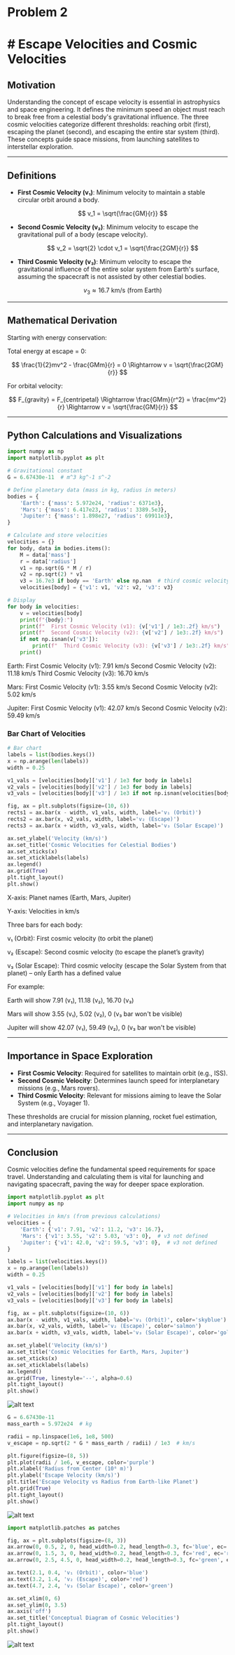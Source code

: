 # Problem 2
# # Escape Velocities and Cosmic Velocities

## Motivation
Understanding the concept of escape velocity is essential in astrophysics and space engineering. It defines the minimum speed an object must reach to break free from a celestial body's gravitational influence. The three cosmic velocities categorize different thresholds: reaching orbit (first), escaping the planet (second), and escaping the entire star system (third). These concepts guide space missions, from launching satellites to interstellar exploration.

---

## Definitions

- **First Cosmic Velocity (v₁)**: Minimum velocity to maintain a stable circular orbit around a body.
  
  $$
   v_1 = \sqrt{\frac{GM}{r}} 
   $$

- **Second Cosmic Velocity (v₂)**: Minimum velocity to escape the gravitational pull of a body (escape velocity).
  
  $$
   v_2 = \sqrt{2} \cdot v_1 = \sqrt{\frac{2GM}{r}} 
   $$

- **Third Cosmic Velocity (v₃)**: Minimum velocity to escape the gravitational influence of the entire solar system from Earth's surface, assuming the spacecraft is not assisted by other celestial bodies.
  
  $$
   v_3 \approx 16.7 \text{ km/s (from Earth)} 
   $$

---

## Mathematical Derivation
Starting with energy conservation:

Total energy at escape = 0:

$$
 \frac{1}{2}mv^2 - \frac{GMm}{r} = 0 \Rightarrow v = \sqrt{\frac{2GM}{r}} 
 $$

For orbital velocity:

$$
 F_{gravity} = F_{centripetal} \Rightarrow \frac{GMm}{r^2} = \frac{mv^2}{r} \Rightarrow v = \sqrt{\frac{GM}{r}} 
 $$

---

## Python Calculations and Visualizations
```python
import numpy as np
import matplotlib.pyplot as plt

# Gravitational constant
G = 6.67430e-11  # m^3 kg^-1 s^-2

# Define planetary data (mass in kg, radius in meters)
bodies = {
    'Earth': {'mass': 5.972e24, 'radius': 6371e3},
    'Mars': {'mass': 6.417e23, 'radius': 3389.5e3},
    'Jupiter': {'mass': 1.898e27, 'radius': 69911e3},
}

# Calculate and store velocities
velocities = {}
for body, data in bodies.items():
    M = data['mass']
    r = data['radius']
    v1 = np.sqrt(G * M / r)
    v2 = np.sqrt(2) * v1
    v3 = 16.7e3 if body == 'Earth' else np.nan  # third cosmic velocity approx from Earth
    velocities[body] = {'v1': v1, 'v2': v2, 'v3': v3}

# Display
for body in velocities:
    v = velocities[body]
    print(f"{body}:")
    print(f"  First Cosmic Velocity (v1): {v['v1'] / 1e3:.2f} km/s")
    print(f"  Second Cosmic Velocity (v2): {v['v2'] / 1e3:.2f} km/s")
    if not np.isnan(v['v3']):
        print(f"  Third Cosmic Velocity (v3): {v['v3'] / 1e3:.2f} km/s")
    print()
```

Earth:
  First Cosmic Velocity (v1): 7.91 km/s
  Second Cosmic Velocity (v2): 11.18 km/s
  Third Cosmic Velocity (v3): 16.70 km/s

Mars:
  First Cosmic Velocity (v1): 3.55 km/s
  Second Cosmic Velocity (v2): 5.02 km/s

Jupiter:
  First Cosmic Velocity (v1): 42.07 km/s
  Second Cosmic Velocity (v2): 59.49 km/s

### Bar Chart of Velocities

```python
# Bar chart
labels = list(bodies.keys())
x = np.arange(len(labels))
width = 0.25

v1_vals = [velocities[body]['v1'] / 1e3 for body in labels]
v2_vals = [velocities[body]['v2'] / 1e3 for body in labels]
v3_vals = [velocities[body]['v3'] / 1e3 if not np.isnan(velocities[body]['v3']) else 0 for body in labels]

fig, ax = plt.subplots(figsize=(10, 6))
rects1 = ax.bar(x - width, v1_vals, width, label='v₁ (Orbit)')
rects2 = ax.bar(x, v2_vals, width, label='v₂ (Escape)')
rects3 = ax.bar(x + width, v3_vals, width, label='v₃ (Solar Escape)')

ax.set_ylabel('Velocity (km/s)')
ax.set_title('Cosmic Velocities for Celestial Bodies')
ax.set_xticks(x)
ax.set_xticklabels(labels)
ax.legend()
ax.grid(True)
plt.tight_layout()
plt.show()
```

X-axis: Planet names (Earth, Mars, Jupiter)

Y-axis: Velocities in km/s

Three bars for each body:

v₁ (Orbit): First cosmic velocity (to orbit the planet)

v₂ (Escape): Second cosmic velocity (to escape the planet’s gravity)

v₃ (Solar Escape): Third cosmic velocity (escape the Solar System from that planet) – only Earth has a defined value

For example:

Earth will show 7.91 (v₁), 11.18 (v₂), 16.70 (v₃)

Mars will show 3.55 (v₁), 5.02 (v₂), 0 (v₃ bar won't be visible)

Jupiter will show 42.07 (v₁), 59.49 (v₂), 0 (v₃ bar won't be visible)

---

## Importance in Space Exploration
- **First Cosmic Velocity**: Required for satellites to maintain orbit (e.g., ISS).
- **Second Cosmic Velocity**: Determines launch speed for interplanetary missions (e.g., Mars rovers).
- **Third Cosmic Velocity**: Relevant for missions aiming to leave the Solar System (e.g., Voyager 1).

These thresholds are crucial for mission planning, rocket fuel estimation, and interplanetary navigation.

---

## Conclusion
Cosmic velocities define the fundamental speed requirements for space travel. Understanding and calculating them is vital for launching and navigating spacecraft, paving the way for deeper space exploration.

```python
import matplotlib.pyplot as plt
import numpy as np

# Velocities in km/s (from previous calculations)
velocities = {
    'Earth': {'v1': 7.91, 'v2': 11.2, 'v3': 16.7},
    'Mars': {'v1': 3.55, 'v2': 5.03, 'v3': 0},  # v3 not defined
    'Jupiter': {'v1': 42.0, 'v2': 59.5, 'v3': 0},  # v3 not defined
}

labels = list(velocities.keys())
x = np.arange(len(labels))
width = 0.25

v1_vals = [velocities[body]['v1'] for body in labels]
v2_vals = [velocities[body]['v2'] for body in labels]
v3_vals = [velocities[body]['v3'] for body in labels]

fig, ax = plt.subplots(figsize=(10, 6))
ax.bar(x - width, v1_vals, width, label='v₁ (Orbit)', color='skyblue')
ax.bar(x, v2_vals, width, label='v₂ (Escape)', color='salmon')
ax.bar(x + width, v3_vals, width, label='v₃ (Solar Escape)', color='gold')

ax.set_ylabel('Velocity (km/s)')
ax.set_title('Cosmic Velocities for Earth, Mars, Jupiter')
ax.set_xticks(x)
ax.set_xticklabels(labels)
ax.legend()
ax.grid(True, linestyle='--', alpha=0.6)
plt.tight_layout()
plt.show()
```
![alt text](image-2.png)


```python
G = 6.67430e-11
mass_earth = 5.972e24  # kg

radii = np.linspace(1e6, 1e8, 500)
v_escape = np.sqrt(2 * G * mass_earth / radii) / 1e3  # km/s

plt.figure(figsize=(8, 5))
plt.plot(radii / 1e6, v_escape, color='purple')
plt.xlabel('Radius from Center (10⁶ m)')
plt.ylabel('Escape Velocity (km/s)')
plt.title('Escape Velocity vs Radius from Earth-like Planet')
plt.grid(True)
plt.tight_layout()
plt.show()
```

![alt text](image-3.png)

```python
import matplotlib.patches as patches

fig, ax = plt.subplots(figsize=(8, 3))
ax.arrow(0, 0.5, 2, 0, head_width=0.2, head_length=0.3, fc='blue', ec='blue')
ax.arrow(0, 1.5, 3, 0, head_width=0.2, head_length=0.3, fc='red', ec='red')
ax.arrow(0, 2.5, 4.5, 0, head_width=0.2, head_length=0.3, fc='green', ec='green')

ax.text(2.1, 0.4, 'v₁ (Orbit)', color='blue')
ax.text(3.2, 1.4, 'v₂ (Escape)', color='red')
ax.text(4.7, 2.4, 'v₃ (Solar Escape)', color='green')

ax.set_xlim(0, 6)
ax.set_ylim(0, 3.5)
ax.axis('off')
ax.set_title('Conceptual Diagram of Cosmic Velocities')
plt.tight_layout()
plt.show()
```
![alt text](image-4.png)

